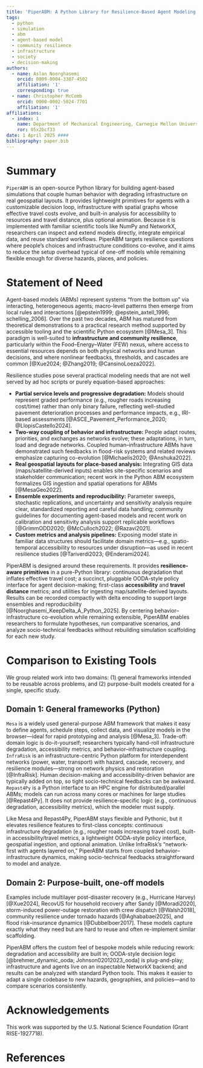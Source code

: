 ```yaml
---
title: 'PiperABM: A Python Library for Resilience-Based Agent Modeling'
tags:
  - python
  - simulation
  - abm
  - agent-based model
  - community resilience
  - infrastructure
  - society
  - decision-making
authors:
  - name: Aslan Noorghasemi 
    orcid: 0009-0004-3387-4502
    affiliation: '1'
    corresponding: true
  - name: Christopher McComb
    orcid: 0000-0002-5024-7701
    affiliation: '1'
affiliations:
  - index: 1
    name: Department of Mechanical Engineering, Carnegie Mellon University, USA
    ror: 05x2bcf33
date: 1 April 2025 ####
bibliography: paper.bib
---
```


# Summary

`PiperABM` is an open-source Python library for building agent-based simulations that couple human behavior with degrading infrastructure on real geospatial layouts. It provides lightweight primitives for agents with a customizable decision loop, infrastructure with spatial graphs whose effective travel costs evolve, and built-in analysis for accessibility to resources and travel distance, plus optional animation. Because it is implemented with familiar scientific tools like NumPy and NetworkX, researchers can inspect and extend models directly, integrate empirical data, and reuse standard workflows. PiperABM targets resilience questions where people’s choices and infrastructure conditions co-evolve, and it aims to reduce the setup overhead typical of one-off models while remaining flexible enough for diverse hazards, places, and policies.

# Statement of Need

Agent-based models (ABMs) represent systems “from the bottom up” via interacting, heterogeneous agents; macro-level patterns then emerge from local rules and interactions [@epstein1999; @epstein_axtell_1996; schelling_2006]. Over the past two decades, ABM has matured from theoretical demonstrations to a practical research method supported by accessible tooling and the scientific Python ecosystem [@Mesa_3]. This paradigm is well-suited to **infrastructure and community resilience**, particularly within the Food–Energy–Water (FEW) nexus, where access to essential resources depends on both physical networks and human decisions, and where nonlinear feedbacks, thresholds, and cascades are common [@Xue2024; @Zhang2019; @CansinoLoeza2022].

Resilience studies pose several practical modeling needs that are not well served by ad hoc scripts or purely equation-based approaches:

- **Partial service levels and progressive degradation:** Models should represent graded performance (e.g., rougher roads increasing cost/time) rather than only binary failure, reflecting well-studied pavement deterioration processes and performance impacts, e.g., IRI-based assessments [@ASCE_Pavement_Performance_2020; @LlopisCastello2024].
- **Two-way coupling of behavior and infrastructure:** People adapt routes, priorities, and exchanges as networks evolve; these adaptations, in turn, load and degrade networks. Coupled human–infrastructure ABMs have demonstrated such feedbacks in flood-risk systems and related reviews emphasize capturing co-evolution [@Michaelis2020; @Anshuka2022].
- **Real geospatial layouts for place-based analysis:** Integrating GIS data (maps/satellite-derived inputs) enables site-specific scenarios and stakeholder communication; recent work in the Python ABM ecosystem formalizes GIS ingestion and spatial operations for ABMs [@MesaGeo2022].
- **Ensemble experiments and reproducibility:** Parameter sweeps, stochastic replications, and uncertainty and sensitivity analysis require clear, standardized reporting and careful data handling; community guidelines for documenting agent-based models and recent work on calibration and sensitivity analysis support replicable workflows [@GrimmODD2020; @McCulloch2022; @Razavi2021].
- **Custom metrics and analysis pipelines:** Exposing model state in familiar data structures should facilitate domain metrics—e.g., spatio-temporal accessibility to resources under disruption—as used in recent resilience studies [@Tariverdi2023; @Enderami2024].

PiperABM is designed around these requirements. It provides **resilience-aware primitives** in a pure-Python library: continuous degradation that inflates effective travel cost; a succinct, pluggable OODA-style policy interface for agent decision-making; first-class **accessibility** and **travel distance** metrics; and utilities for ingesting map/satellite-derived layouts. Results can be recorded compactly with delta encoding to support large ensembles and reproducibility [@Noorghasemi_KeepDelta_A_Python_2025]. By centering behavior–infrastructure co-evolution while remaining extensible, PiperABM enables researchers to formulate hypotheses, run comparative scenarios, and analyze socio-technical feedbacks without rebuilding simulation scaffolding for each new study.

# Comparison to Existing Tools

We group related work into two domains: (1) general frameworks intended to be reusable across problems, and (2) purpose-built models created for a single, specific study.

## Domain 1: General frameworks (Python)

`Mesa` is a widely used general-purpose ABM framework that makes it easy to define agents, schedule steps, collect data, and visualize models in the browser—ideal for rapid prototyping and analysis [@Mesa_3]. Trade-off: domain logic is do-it-yourself; researchers typically hand-roll infrastructure degradation, accessibility metrics, and behavior–infrastructure coupling. `InfraRisk` is an infrastructure-centric Python platform for interdependent networks (power, water, transport) with hazard, cascade, recovery, and resilience modules—strong on network physics and restoration [@InfraRisk]. Human decision-making and accessibility-driven behavior are typically added on top, so tight socio-technical feedbacks can be awkward. `Repast4Py` is a Python interface to an HPC engine for distributed/parallel ABMs; models can run across many cores or machines for large studies [@Repast4Py]. It does not provide resilience-specific logic (e.g., continuous degradation, accessibility metrics), which the modeler must supply.

Like Mesa and Repast4Py, PiperABM stays flexible and Pythonic, but it elevates resilience features to first-class concepts: continuous infrastructure degradation (e.g., rougher roads increasing travel cost), built-in accessibility/travel metrics, a lightweight OODA-style policy interface, geospatial ingestion, and optional animation. Unlike InfraRisk’s “network-first with agents layered on,” PiperABM starts from coupled behavior–infrastructure dynamics, making socio-technical feedbacks straightforward to model and analyze.

## Domain 2: Purpose-built, one-off models

Examples include multilayer post-disaster recovery (e.g., Hurricane Harvey) [@Xue2024], RecovUS for household recovery after Sandy [@Moradi2020], storm-induced power-outage restoration with crew dispatch [@Walsh2018], community resilience under tornado hazards [@Aghababaei2025], and flood risk–insurance dynamics [@Dubbelboer2017]. These models capture exactly what they need but are hard to reuse and often re-implement similar scaffolding.

PiperABM offers the custom feel of bespoke models while reducing rework: degradation and accessibility are built in; OODA-style decision logic [@brehmer_dynamic_ooda; Johnson02012023_ooda] is plug-and-play; infrastructure and agents live on an inspectable NetworkX backend; and results can be analyzed with standard Python tools. This makes it easier to adapt a single codebase to new hazards, geographies, and policies—and to compare scenarios consistently.

# Acknowledgements

This work was supported by the U.S. National Science Foundation (Grant RISE-1927718).

# References